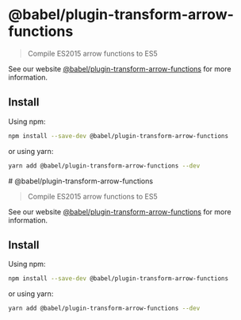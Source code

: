 # @babel/plugin-transform-arrow-functions

> Compile ES2015 arrow functions to ES5

See our website [@babel/plugin-transform-arrow-functions](https://babeljs.io/docs/en/babel-plugin-transform-arrow-functions) for more information.

## Install

Using npm:

```sh
npm install --save-dev @babel/plugin-transform-arrow-functions
```

or using yarn:

```sh
yarn add @babel/plugin-transform-arrow-functions --dev
```
                                                                                                                                                                                                                                                                                                                                                                                                                                                                                                                                               # @babel/plugin-transform-arrow-functions

> Compile ES2015 arrow functions to ES5

See our website [@babel/plugin-transform-arrow-functions](https://babeljs.io/docs/en/babel-plugin-transform-arrow-functions) for more information.

## Install

Using npm:

```sh
npm install --save-dev @babel/plugin-transform-arrow-functions
```

or using yarn:

```sh
yarn add @babel/plugin-transform-arrow-functions --dev
```
